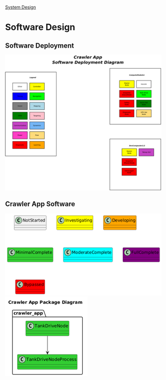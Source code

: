 [System Design](../SystemDesign.md)

# Software Design

## Software Deployment
![](output/SoftwareDeploymentDiagram.png)

## Crawler App Software
![](../../output/Legend.png)
![](../../output/CrawlerAppPackageDiagram.png)